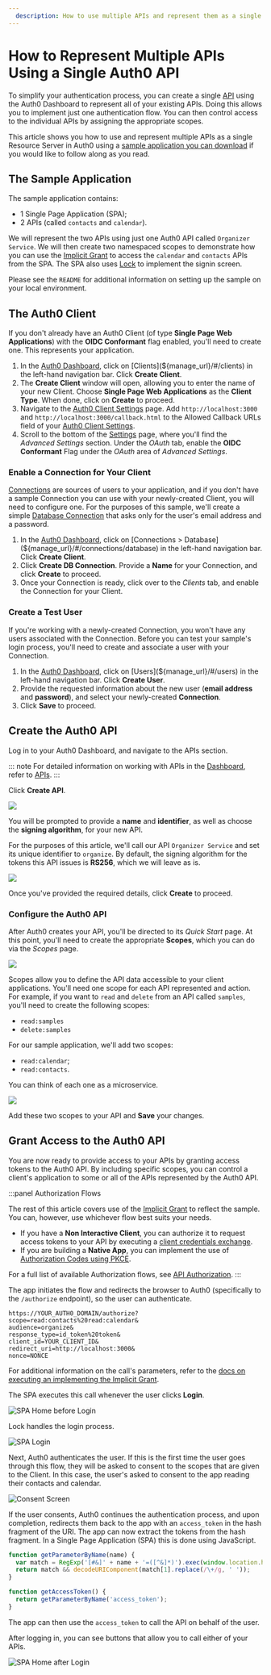 ```yaml
---
  description: How to use multiple APIs and represent them as a single API in Auth0.
---
```


# How to Represent Multiple APIs Using a Single Auth0 API

To simplify your authentication process, you can create a single [API](/apis) using the Auth0 Dashboard to represent all of your existing APIs. Doing this allows you to implement just one authentication flow. You can then control access to the individual APIs by assigning the appropriate scopes.

This article shows you how to use and represent multiple APIs as a single Resource Server in Auth0 using a [sample application you can download](https://github.com/auth0-samples/auth0-api-auth-implicit-sample) if you would like to follow along as you read.

## The Sample Application

The sample application contains:

* 1 Single Page Application (SPA);
* 2 APIs (called `contacts` and `calendar`).

We will represent the two APIs using just one Auth0 API called `Organizer Service`. We will then create two namespaced scopes to demonstrate how you can use the [Implicit Grant](/api-auth/grant/implicit) to access the `calendar` and `contacts` APIs from the SPA. The SPA also uses [Lock](/libraries/lock) to implement the signin screen.

Please see the `README` for additional information on setting up the sample on your local environment.

## The Auth0 Client

If you don't already have an Auth0 Client (of type **Single Page Web Applications**) with the **OIDC Conformant** flag enabled, you'll need to create one. This represents your application.

1. In the [Auth0 Dashboard](${manage_url}), click on [Clients](${manage_url}/#/clients) in the left-hand navigation bar. Click **Create Client**.
2. The **Create Client** window will open, allowing you to enter the name of your new Client. Choose **Single Page Web Applications** as the **Client Type**. When done, click on **Create** to proceed.
3. Navigate to the [Auth0 Client Settings](${manage_url}/#/clients/${account.clientId}/settings) page. Add `http://localhost:3000` and `http://localhost:3000/callback.html` to the Allowed Callback URLs field of your [Auth0 Client Settings](${manage_url}/#/clients/${account.clientId}/settings).
4. Scroll to the bottom of the [Settings](${manage_url}/#/clients/${account.clientId}/settings) page, where you'll find the *Advanced Settings* section. Under the *OAuth* tab, enable the **OIDC Conformant** Flag under the *OAuth* area of *Advanced Settings*.

### Enable a Connection for Your Client

[Connections](/identityproviders) are sources of users to your application, and if you don't have a sample Connection you can use with your newly-created Client, you will need to configure one. For the purposes of this sample, we'll create a simple [Database Connection](/connections/database) that asks only for the user's email address and a password.

1. In the [Auth0 Dashboard](${manage_url}), click on [Connections > Database](${manage_url}/#/connections/database) in the left-hand navigation bar. Click **Create Client**.
2. Click **Create DB Connection**. Provide a **Name** for your Connection, and click **Create** to proceed.
3. Once your Connection is ready, click over to the *Clients* tab, and enable the Connection for your Client.

### Create a Test User

If you're working with a newly-created Connection, you won't have any users associated with the Connection. Before you can test your sample's login process, you'll need to create and associate a user with your Connection.

1. In the [Auth0 Dashboard](${manage_url}), click on [Users](${manage_url}/#/users) in the left-hand navigation bar. Click **Create User**.
2. Provide the requested information about the new user (**email address** and **password**), and select your newly-created **Connection**.
3. Click **Save** to proceed.

## Create the Auth0 API

Log in to your Auth0 Dashboard, and navigate to the APIs section.

::: note
  For detailed information on working with APIs in the <a href="${manage_url}">Dashboard</a>, refer to <a href="/apis">APIs</a>.
:::

Click **Create API**.

![](/media/articles/api-auth/tutorials/represent-multiple-apis/dashboard-apis.png)

You will be prompted to provide a **name** and **identifier**, as well as choose the **signing algorithm**, for your new API.

For the purposes of this article, we'll call our API `Organizer Service` and set its unique identifier to `organize`. By default, the signing algorithm for the tokens this API issues is **RS256**, which we will leave as is.

![](/media/articles/api-auth/tutorials/represent-multiple-apis/create-new-api.png)

Once you've provided the required details, click **Create** to proceed.

### Configure the Auth0 API

After Auth0 creates your API, you'll be directed to its *Quick Start* page. At this point, you'll need to create the appropriate **Scopes**, which you can do via the *Scopes* page.

![](/media/articles/api-auth/tutorials/represent-multiple-apis/scopes-page.png)

Scopes allow you to define the API data accessible to your client applications. You'll need one scope for each API represented and action. For example, if you want to `read` and `delete` from an API called `samples`, you'll need to create the following scopes:

* `read:samples`
* `delete:samples`

For our sample application, we'll add two scopes:

* `read:calendar`;
* `read:contacts`.

You can think of each one as a microservice.

![](/media/articles/api-auth/tutorials/represent-multiple-apis/new-scopes.png)

Add these two scopes to your API and **Save** your changes.

## Grant Access to the Auth0 API

You are now ready to provide access to your APIs by granting access tokens to the Auth0 API. By including specific scopes, you can control a client's application to some or all of the APIs represented by the Auth0 API.

:::panel Authorization Flows

The rest of this article covers use of the [Implicit Grant](/api-auth/grant/implicit) to reflect the sample. You can, however, use whichever flow best suits your needs.

* If you have a **Non Interactive Client**, you can authorize it to request access tokens to your API by executing a [client credentials exchange](/api-auth/grant/client-credentials).
* If you are building a **Native App**, you can implement the use of [Authorization Codes using PKCE](/api-auth/grant/authorization-code-pkce).

For a full list of available Authorization flows, see [API Authorization](/api-auth).
:::

The app initiates the flow and redirects the browser to Auth0 (specifically to the `/authorize` endpoint), so the user can authenticate.

```text
https://YOUR_AUTH0_DOMAIN/authorize?
scope=read:contacts%20read:calendar&
audience=organize&
response_type=id_token%20token&
client_id=YOUR_CLIENT_ID&
redirect_uri=http://localhost:3000&
nonce=NONCE
```

For additional information on the call's parameters, refer to the [docs on executing an implementing the Implicit Grant](/api-auth/tutorials/implicit-grant#1-get-the-user-s-authorization).

The SPA executes this call whenever the user clicks **Login**.

![SPA Home before Login](/media/articles/api-auth/tutorials/represent-multiple-apis/home.png)

Lock handles the login process.

![SPA Login](/media/articles/api-auth/tutorials/represent-multiple-apis/lock.png)

Next, Auth0 authenticates the user. If this is the first time the user goes through this flow, they will be asked to consent to the scopes that are given to the Client. In this case, the user's asked to consent to the app reading their contacts and calendar.

![Consent Screen](/media/articles/api-auth/tutorials/represent-multiple-apis/consent-screen.png)

If the user consents, Auth0 continues the authentication process, and upon completion, redirects them back to the app with an `access_token` in the hash fragment of the URI. The app can now extract the tokens from the hash fragment. In a Single Page Application (SPA) this is done using JavaScript.

```js
function getParameterByName(name) {
  var match = RegExp('[#&]' + name + '=([^&]*)').exec(window.location.hash);
  return match && decodeURIComponent(match[1].replace(/\+/g, ' '));
}

function getAccessToken() {
  return getParameterByName('access_token');
}
```

The app can then use the `access_token` to call the API on behalf of the user.

After logging in, you can see buttons that allow you to call either of your APIs.

![SPA Home after Login](/media/articles/api-auth/tutorials/represent-multiple-apis/apis.png)

